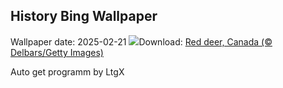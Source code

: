 ## History Bing Wallpaper
Wallpaper date: 2025-02-21
![](https://www.bing.com/th?id=OHR.CanadaDeer_EN-GB7840896375_UHD.jpg&w=1000)Download: [Red deer, Canada (© Delbars/Getty Images)](https://www.bing.com/th?id=OHR.CanadaDeer_EN-GB7840896375_UHD.jpg)

Auto get programm by LtgX
